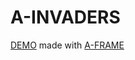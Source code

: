 # A-INVADERS

[DEMO](http://diegomarcos.com/a-invaders/) made with [A-FRAME](http://www.aframevr.io)
